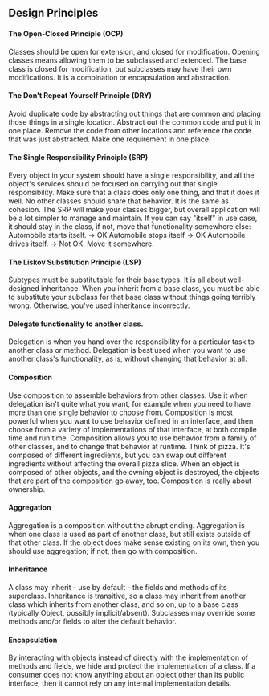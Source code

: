 ## Design Principles

#### The Open-Closed Principle (OCP)
Classes should be open for extension, and closed for modification.
Opening classes means allowing them to be subclassed and extended. The base class is closed for modification, but subclasses may have their own modifications. It is a combination or encapsulation and abstraction.

#### The Don't Repeat Yourself Principle (DRY)
Avoid duplicate code by abstracting out things that are common and placing those things in a single location.
Abstract out the common code and put it in one place. Remove the code from other locations and reference the code that was just abstracted. Make one requirement in one place.

#### The Single Responsibility Principle (SRP)
Every object in your system should have a single responsibility, and all the object's services should be focused on carrying out that single responsibility.
Make sure that a class does only one thing, and that it does it well. No other classes should share that behavior. It is the same as cohesion. The SRP will make your classes bigger, but overall application will be a lot simpler to manage and maintain. 
If you can say "itself" in use case, it should stay in the class, if not,  move that functionality somewhere else:
Automobile starts itself. -> OK
Automobile stops itself -> OK
Automobile drives itself. -> Not OK. Move it somewhere.

#### The Liskov Substitution Principle (LSP)
Subtypes must be substitutable for their base types.
It is all about well-designed inheritance. When you inherit from a base class, you must be able to substitute your subclass for that base class without things going terribly wrong. Otherwise, you've used inheritance incorrectly.

#### Delegate functionality to another class.
Delegation is when you hand over the responsibility for a particular task to another class or method.
Delegation is best used when you want to use another class's functionality, as is, without changing that behavior at all.

#### Composition
Use composition to assemble behaviors from other classes.  Use it when delegation isn't quite what you want, for example when you need to have more than one single behavior to choose from.
Composition is most powerful when you want to use behavior defined in an interface, and then choose from a variety of implementations of that interface, at both compile time and run time. Composition allows you to use behavior from a family of other classes, and to change that behavior at runtime.  Think of pizza. It's composed of different ingredients, but you can swap out different ingredients without affecting the overall pizza slice.
When an object is composed of other objects, and the owning object is destroyed, the objects that are part of the composition go away, too. Composition is really about ownership.

#### Aggregation
Aggregation is a composition without the abrupt ending. Aggregation is when one class is used as part of another class, but still exists outside of that other class. If the object does make sense existing on its own, then you should use aggregation; if not, then go with composition.

#### Inheritance
A class may inherit - use by default - the fields and methods of its superclass. Inheritance is transitive, so a class may inherit from another class which inherits from another class, and so on, up to a base class (typically Object, possibly implicit/absent). Subclasses may override some methods and/or fields to alter the default behavior.

#### Encapsulation
By interacting with objects instead of directly with the implementation of methods and fields, we hide and protect the implementation of a class. If a consumer does not know anything about an object other than its public interface, then it cannot rely on any internal implementation details.
